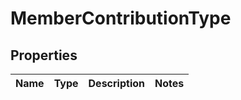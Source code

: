 

# MemberContributionType


## Properties

| Name | Type | Description | Notes |
|------------ | ------------- | ------------- | -------------|



